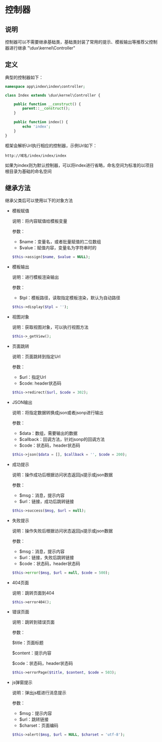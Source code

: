 # 控制器

## 说明

控制器可以不需要继承基础类，基础类封装了常用的提示、模板输出等推荐父控制器进行继承 "\dux\kernel\Controller"

## 定义

典型的控制器如下：

```php
namespace app\index\index\controller;

class Index extends \dux\kernel\Controller {

	public function __construct() {
        parent::__construct();
    }
    
    public function index() {
        echo 'index';
    }
}
```

框架会解析Url执行相应的控制器，示例Url如下：

```
http://域名/index/index/index
```

如果为index则为默认控制器，可以将index进行省略，命名空间为标准的以项目根目录为基础的命名空间

## 继承方法

继承父类后可以使用以下的对象方法

- 模板赋值

  说明：将内容赋值给模板变量

  参数：

  - $name：变量名，或者批量赋值的二位数组
  - $value：赋值内容，变量名为字符串时的

  ```php
  $this->assign($name, $value = NULL);
  ```

- 模板输出

  说明：进行模板渲染输出

  参数：

  - $tpl：模板路径，读取指定模板渲染，默认为自动路径

  ```php
  $this->display($tpl = '');
  ```

- 视图对象

  说明：获取视图对象，可以执行视图方法

  ```php
  $this->_getView();
  ```

- 页面跳转

  说明：页面跳转到指定Url

  参数：

  - $url：指定Url
  - $code: header状态码

  ```php
  $this->redirect($url, $code = 302);
  ```

- JSON输出

  说明：将指定数据转换成json或者jsonp进行输出

  参数：

  - $data：数组，需要输出的数据
  - $callback：回调方法，针对jsonp的回调方法
  - $code：状态码，header状态码

  ```php
  $this->json($data = [], $callback = '', $code = 200);
  ```

- 成功提示

  说明：操作成功后根据访问状态返回js提示或json数据

  参数：

  - $msg：消息，提示内容
  - $url：链接，成功后跳转链接

  ```php
  $this->success($msg, $url = null);
  ```

- 失败提示

  说明：操作失败后根据访问状态返回js提示或json数据

  参数：

  - $msg：消息，提示内容
  - $url：链接，失败后跳转链接
  - $code：状态码，header状态码

  ```php
  $this->error($msg, $url = null, $code = 500);
  ```

- 404页面

  说明：跳转页面到404

  ```php
  $this->error404();
  ```

- 错误页面

  说明：跳转到错误页面

  参数：

  $title：页面标题

  $content：提示内容

  $code：状态码，header状态码

  ```php
  $this->errorPage($title, $content, $code = 503);
  ```

- js弹窗提示

  说明：弹出js框进行消息提示

  参数：

  - $msg：提示内容
  - $url：跳转链接
  - $charset：页面编码

  ```php
  $this->alert($msg, $url = NULL, $charset = 'utf-8');
  ```

  